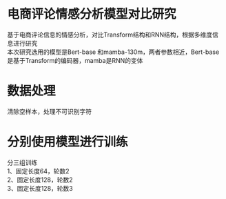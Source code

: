 # 电商评论情感分析模型对比研究  
基于电商评论信息的情感分析，对比Transform结构和RNN结构，根据多维度信息进行研究  
本次研究选用的模型是Bert-base 和mamba-130m，两者参数相近，Bert-base是基于Transform的编码器，mamba是RNN的变体  

# 数据处理  
清除空样本，处理不可识别字符  

# 分别使用模型进行训练
分三组训练  
1、固定长度64，轮数2  
2、固定长度128，轮数2  
3、固定长度128，轮数3  
